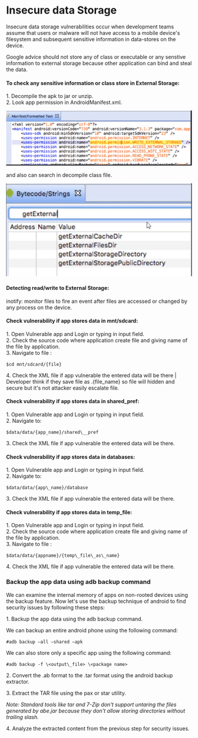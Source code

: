 # **Insecure data Storage** #

Insecure data storage vulnerabilities occur when development teams assume that users or malware will not have access to a mobile device's filesystem and subsequent sensitive information in data-stores on the device.

Google advice should not store any of class or executable or any senstive information to external storage because other application can bind and steal the data.

#### **To check any sensitive information or class store in External Storage:** ####

1.&nbsp;Decompile the apk to jar or unzip.  
2.&nbsp;Look app permission in AndroidManifest.xml.

![](<../../attachments/3 (1).png>)

and also can search in decompile class file.

![](<../../attachments/4 (1).png>)

#### **Detecting read/write to External Storage:** ####

inotify: monitor files to fire an event after files are accessed or changed by any process on the device.

#### **Check vulnerability if app stores data in mnt/sdcard:** ####

1.&nbsp;Open Vulnerable app and Login or typing in input field.  
2.&nbsp;Check the source code where application create file and giving name of the file by application.  
3.&nbsp;Navigate to file :

```
$cd mnt/sdcard/{file}
```

4.&nbsp;Check the XML file if app vulnerable the entered data will be there | Developer think if they save file as .{file\_name} so file will hidden and secure but it's not attacker easily escalate file.

#### **Check vulnerability if app stores data in shared\_pref:** ####

1.&nbsp;Open Vulnerable app and Login or typing in input field.  
2.&nbsp;Navigate to:
```
$data/data/{app_name}/shared\__pref
```

3.&nbsp;Check the XML file if app vulnerable the entered data will be there.

#### **Check vulnerability if app stores data in databases:** ####

1.&nbsp;Open Vulnerable app and Login or typing in input field.  
2.&nbsp;Navigate to:
```
$data/data/{app\_name}/database
```

3.&nbsp;Check the XML file if app vulnerable the entered data will be there.

#### **Check vulnerability if app stores data in temp\_file:** ####

1.&nbsp;Open Vulnerable app and Login or typing in input field.   
2.&nbsp;Check the source code where application create file and giving name of the file by application.  
3.&nbsp;Navigate to file :
```
$data/data/{appname}/{temp\_file\_as\_name}
```

4.&nbsp;Check the XML file if app vulnerable the entered data will be there.

### **Backup the app data using adb backup command** ###

We can examine the internal memory of apps on non-rooted devices using the backup feature. Now let's use the backup technique of android to find security issues by following these steps:

1.&nbsp;Backup the app data using the adb backup command.

We can backup an entire android phone using the following command:

```
#adb backup –all –shared –apk
```
We can also store only a specific app using the following command:

```
#adb backup -f \<output\_file> \<package name>
```

2.&nbsp;Convert the .ab format to the .tar format using the android backup extractor.

3.&nbsp;Extract the TAR file using the pax or star utility.

_Note: Standard tools like tar and 7-Zip don't support untaring the files generated by abe.jar because they don't allow storing directories without trailing slash._

4.&nbsp;Analyze the extracted content from the previous step for security issues.

